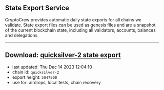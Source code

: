 ## State Export Service
CryptoCrew provides automatic daily state exports for all chains we validate. State export files can be used as genesis files and are a snapshot of the current blockchain state, including all validators, accounts, balances and delegations.

---
**Download: [quicksilver-2 state export](https://dl.ccvalidators.com/SERVICE/quicksilver/quicksilver-2_export_5047500.json)**
---

- last updated: Thu Dec 14 2023 12:04:10
- chain id: `quicksilver-2`
- export height: `5047500`
- use for: airdrops, local tests, chain recovery
